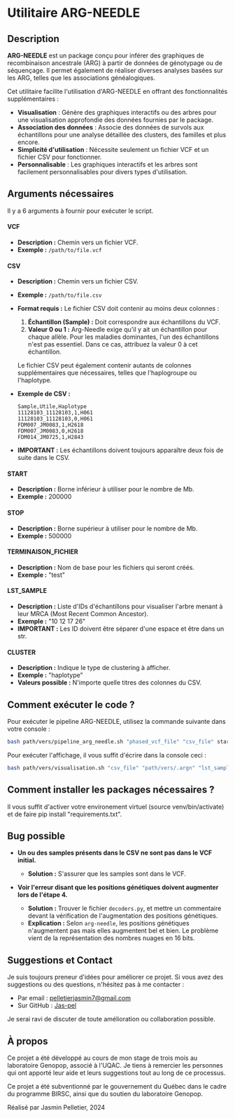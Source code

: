 # Utilitaire ARG-NEEDLE


## Description

**ARG-NEEDLE** est un package conçu pour inférer des graphiques de recombinaison ancestrale (ARG) à partir de données de génotypage ou de séquençage. Il permet également de réaliser diverses analyses basées sur les ARG, telles que les associations généalogiques.

Cet utilitaire facilite l'utilisation d'ARG-NEEDLE en offrant des fonctionnalités supplémentaires :

- **Visualisation** : Génère des graphiques interactifs ou des arbres pour une visualisation approfondie des données fournies par le package.
- **Association des données** : Associe des données de survols aux échantillons pour une analyse détaillée des clusters, des familles et plus encore.
- **Simplicité d'utilisation** : Nécessite seulement un fichier VCF et un fichier CSV pour fonctionner.
- **Personnalisable** : Les graphiques interactifs et les arbres sont facilement personnalisables pour divers types d'utilisation.


## Arguments nécessaires

Il y a 6 arguments à fournir pour exécuter le script.

#### VCF
- **Description :** Chemin vers un fichier VCF.
- **Exemple :** `/path/to/file.vcf`

#### CSV
- **Description :** Chemin vers un fichier CSV.
- **Exemple :** `/path/to/file.csv`
- **Format requis :** Le fichier CSV doit contenir au moins deux colonnes :
  1. **Échantillon (Sample) :** Doit correspondre aux échantillons du VCF.
  2. **Valeur 0 ou 1 :** Arg-Needle exige qu'il y ait un échantillon pour chaque allèle. Pour les maladies dominantes, l'un des échantillons n'est pas essentiel. Dans ce cas, attribuez la valeur 0 à cet échantillon.

  Le fichier CSV peut également contenir autants de colonnes supplémentaires que nécessaires, telles que l'haplogroupe ou l'haplotype.

- **Exemple de CSV :**
  ```csv
  Sample,Utile,Haplotype
  11128103_11128103,1,H061
  11128103_11128103,0,H061
  FDM007_JM0083,1,H2618
  FDM007_JM0083,0,H2618
  FDM014_JM0725,1,H2843
  ```

- **IMPORTANT :**
Les échantillons doivent toujours apparaître deux fois de suite dans le CSV.

#### START
- **Description :** Borne inférieur à utiliser pour le nombre de Mb.
- **Exemple :** 200000

#### STOP
- **Description :** Borne supérieur à utiliser pour le nombre de Mb.
- **Exemple :** 500000

#### TERMINAISON_FICHIER
- **Description :** Nom de base pour les fichiers qui seront créés.
- **Exemple :** "test"

#### LST_SAMPLE
- **Description :** Liste d'IDs d'échantillons pour visualiser l'arbre menant à leur MRCA (Most Recent Common Ancestor).
- **Exemple :** "10 12 17 26"
- **IMPORTANT :** Les ID doivent être séparer d'une espace et être dans un str.

#### CLUSTER
- **Description :** Indique le type de clustering à afficher.
- **Exemple :** "haplotype"
- **Valeurs possible :** 
N'importe quelle titres des colonnes du CSV.


## Comment exécuter le code ?

Pour exécuter le pipeline ARG-NEEDLE, utilisez la commande suivante dans votre console :

```bash
bash path/vers/pipeline_arg_needle.sh "phased_vcf_file" "csv_file" start stop "terminaison_fichier" "lst_sample" "cluster"
```

Pour exécuter l'affichage, il vous suffit d'écrire dans la console ceci :
```bash
bash path/vers/visualisation.sh "csv_file" "path/vers/.argn" "lst_sample" "cluster" "terminaison_fichier"
```


## Comment installer les packages nécessaires ?

Il vous suffit d'activer votre environement virtuel (source venv/bin/activate) et de faire pip install "requirements.txt".


## Bug possible

- **Un ou des samples présents dans le CSV ne sont pas dans le VCF initial.** 
  - **Solution :** S'assurer que les samples sont dans le VCF.

- **Voir l'erreur disant que les positions génétiques doivent augmenter lors de l'étape 4.** 
  - **Solution :** Trouver le fichier `decoders.py`, et mettre un commentaire devant la vérification de l'augmentation des positions génétiques.
  - **Explication :** Selon `arg-needle`, les positions génétiques n'augmentent pas mais elles augmentent bel et bien. Le problème vient de la représentation des nombres nuages en 16 bits.


## Suggestions et Contact

Je suis toujours preneur d'idées pour améliorer ce projet. Si vous avez des suggestions ou des questions, n'hésitez pas à me contacter :

- Par email : [pelletierjasmin7@gmail.com](mailto:votre.email@gmail.com)
- Sur GitHub : [Jas-pel](https://github.com/votre-profil)

Je serai ravi de discuter de toute amélioration ou collaboration possible.


## À propos

Ce projet a été développé au cours de mon stage de trois mois au laboratoire Genopop, associé à l'UQAC. Je tiens à remercier les personnes qui ont apporté leur aide et leurs suggestions tout au long de ce processus.

Ce projet a été subventionné par le gouvernement du Québec dans le cadre du programme BIRSC, ainsi que du soutien du laboratoire Genopop.

Réalisé par Jasmin Pelletier, 2024


